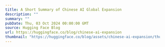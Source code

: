 ```yaml
---
title: A Short Summary of Chinese AI Global Expansion
description: ""
summary: ""
pubDate: Thu, 03 Oct 2024 00:00:00 GMT
source: Hugging Face Blog
url: https://huggingface.co/blog/chinese-ai-expansion
thumbnail: "https://huggingface.co/blog/assets/chinese-ai-expansion/thumbnail.png"
---
```


